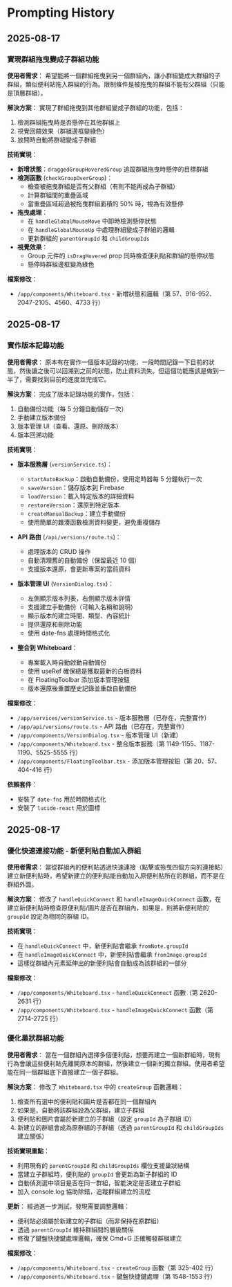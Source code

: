 # Prompting History

## 2025-08-17

### 實現群組拖曳變成子群組功能

**使用者需求**：
希望能將一個群組拖曳到另一個群組內，讓小群組變成大群組的子群組，類似便利貼拖入群組的行為。限制條件是被拖曳的群組不能有父群組（只能是頂層群組）。

**解決方案**：
實現了群組拖曳到其他群組變成子群組的功能，包括：
1. 檢測群組拖曳時是否懸停在其他群組上
2. 視覺回饋效果（群組邊框變綠色）
3. 放開時自動將群組變成子群組

**技術實現**：
- **新增狀態**：`draggedGroupHoveredGroup` 追蹤群組拖曳時懸停的目標群組
- **檢測函數** (`checkGroupOverGroup`)：
  - 檢查被拖曳群組是否有父群組（有則不能再成為子群組）
  - 計算群組間的重疊區域
  - 當重疊區域超過被拖曳群組面積的 50% 時，視為有效懸停
- **拖曳處理**：
  - 在 `handleGlobalMouseMove` 中即時檢測懸停狀態
  - 在 `handleGlobalMouseUp` 中處理群組變成子群組的邏輯
  - 更新群組的 `parentGroupId` 和 `childGroupIds`
- **視覺效果**：
  - Group 元件的 `isDragHovered` prop 同時檢查便利貼和群組的懸停狀態
  - 懸停時群組邊框變為綠色

**檔案修改**：
- `/app/components/Whiteboard.tsx` - 新增狀態和邏輯（第 57、916-952、2047-2105、4560、4733 行）

## 2025-08-17

### 實作版本記錄功能

**使用者需求**：
原本有在實作一個版本記錄的功能，一段時間記錄一下目前的狀態，然後讓之後可以回溯到之前的狀態，防止資料流失。但這個功能應該是做到一半了，需要找到目前的進度並完成它。

**解決方案**：
完成了版本記錄功能的實作，包括：
1. 自動備份功能（每 5 分鐘自動儲存一次）
2. 手動建立版本備份
3. 版本管理 UI（查看、還原、刪除版本）
4. 版本回溯功能

**技術實現**：
- **版本服務層** (`versionService.ts`)：
  - `startAutoBackup`：啟動自動備份，使用定時器每 5 分鐘執行一次
  - `saveVersion`：儲存版本到 Firebase
  - `loadVersion`：載入特定版本的詳細資料
  - `restoreVersion`：還原到特定版本
  - `createManualBackup`：建立手動備份
  - 使用簡單的雜湊函數檢測資料變更，避免重複儲存

- **API 路由** (`/api/versions/route.ts`)：
  - 處理版本的 CRUD 操作
  - 自動清理舊的自動備份（保留最近 10 個）
  - 支援版本還原，會更新專案的當前資料

- **版本管理 UI** (`VersionDialog.tsx`)：
  - 左側顯示版本列表，右側顯示版本詳情
  - 支援建立手動備份（可輸入名稱和說明）
  - 顯示版本的建立時間、類型、內容統計
  - 提供還原和刪除功能
  - 使用 date-fns 處理時間格式化

- **整合到 Whiteboard**：
  - 專案載入時自動啟動自動備份
  - 使用 useRef 確保總是獲取最新的白板資料
  - 在 FloatingToolbar 添加版本管理按鈕
  - 版本還原後重置歷史記錄並重啟自動備份

**檔案修改**：
- `/app/services/versionService.ts` - 版本服務層（已存在，完整實作）
- `/app/api/versions/route.ts` - API 路由（已存在，完整實作）
- `/app/components/VersionDialog.tsx` - 版本管理 UI（新建）
- `/app/components/Whiteboard.tsx` - 整合版本服務（第 1149-1155、1187-1190、5525-5555 行）
- `/app/components/FloatingToolbar.tsx` - 添加版本管理按鈕（第 20、57、404-416 行）

**依賴套件**：
- 安裝了 `date-fns` 用於時間格式化
- 安裝了 `lucide-react` 用於圖標

## 2025-08-17

### 優化快速連接功能 - 新便利貼自動加入群組

**使用者需求**：
當從群組內的便利貼透過快速連接（點擊或拖曳四個方向的連接點）建立新便利貼時，希望新建立的便利貼能自動加入原便利貼所在的群組，而不是在群組外面。

**解決方案**：
修改了 `handleQuickConnect` 和 `handleImageQuickConnect` 函數，在建立新便利貼時檢查原便利貼/圖片是否在群組內，如果是，則將新便利貼的 `groupId` 設定為相同的群組 ID。

**技術實現**：
- 在 `handleQuickConnect` 中，新便利貼會繼承 `fromNote.groupId`
- 在 `handleImageQuickConnect` 中，新便利貼會繼承 `fromImage.groupId`
- 這樣從群組內元素延伸出的新便利貼會自動成為該群組的一部分

**檔案修改**：
- `/app/components/Whiteboard.tsx` - `handleQuickConnect` 函數（第 2620-2631 行）
- `/app/components/Whiteboard.tsx` - `handleImageQuickConnect` 函數（第 2714-2725 行）

### 優化巢狀群組功能

**使用者需求**：
當在一個群組內選擇多個便利貼，想要再建立一個新群組時，現有行為會讓這些便利貼先離開原本的群組，然後建立一個新的獨立群組。使用者希望能在同一個群組底下直接建立一個子群組。

**解決方案**：
修改了 `Whiteboard.tsx` 中的 `createGroup` 函數邏輯：
1. 檢查所有選中的便利貼和圖片是否都在同一個群組內
2. 如果是，自動將該群組設為父群組，建立子群組
3. 便利貼和圖片會屬於新建立的子群組（設定 `groupId` 為子群組 ID）
4. 新建立的群組會成為原群組的子群組（透過 `parentGroupId` 和 `childGroupIds` 建立關係）

**技術實現重點**：
- 利用現有的 `parentGroupId` 和 `childGroupIds` 欄位支援巢狀結構
- 當建立子群組時，便利貼的 `groupId` 會更新為新子群組的 ID
- 自動偵測選中項目是否在同一群組，智能決定是否建立子群組
- 加入 console.log 協助除錯，追蹤群組建立的流程

**更新**：
經過進一步測試，發現需要調整邏輯：
- 便利貼必須屬於新建立的子群組（而非保持在原群組）
- 透過 `parentGroupId` 維持群組間的層級關係
- 修復了鍵盤快捷鍵處理邏輯，確保 Cmd+G 正確觸發群組建立

**檔案修改**：
- `/app/components/Whiteboard.tsx` - `createGroup` 函數（第 325-402 行）
- `/app/components/Whiteboard.tsx` - 鍵盤快捷鍵處理（第 1548-1553 行）